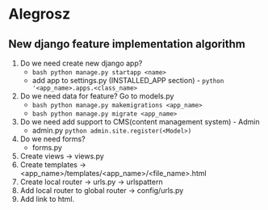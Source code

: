 # Alegrosz

## New django feature implementation algorithm

1. Do we need create new django app?
   - ```bash python manage.py startapp <name>```
   - add app to settings.py (INSTALLED_APP section) - ```python '<app_name>.apps.<class_name>```
2. Do we need data for feature? Go to models.py
   - ```bash python manage.py makemigrations <app_name>```
   - ```bash python manage.py migrate <app_name>```
3. Do we need add support to CMS(content management system) - Admin
   - admin.py ```python admin.site.register(<Model>)```
4. Do we need forms?
   - forms.py
5. Create views -> views.py
6. Create templates -> <app_name>/templates/<app_name>/<file_name>.html
7. Create local router -> urls.py -> urlspattern
8. Add local router to global router -> config/urls.py
9. Add link to html.